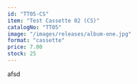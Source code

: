 ```yaml
---
id: "TT05-CS"
item: "Test Cassette 02 (CS)"
catalogNo: "TT05"
image: "/images/releases/album-one.jpg"
format: "cassette"
price: 7.00
stock: 25
---
```


afsd